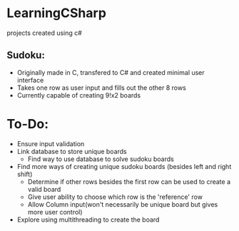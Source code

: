 # LearningCSharp
projects created using c#

## Sudoku:
- Originally made in C, transfered to C# and created minimal user interface
- Takes one row as user input and fills out the other 8 rows
- Currently capable of creating 9!x2 boards
# To-Do:
- Ensure input validation
- Link database to store unique boards
  - Find way to use database to solve sudoku boards
- Find more ways of creating unique sudoku boards (besides left and right shift)
  - Determine if other rows besides the first row can be used to create a valid board
  - Give user ability to choose which row is the 'reference' row
  - Allow Column input(won't necessarily be unique board but gives more user control)
- Explore using multithreading to create the board
